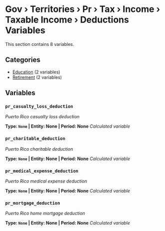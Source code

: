 # Gov › Territories › Pr › Tax › Income › Taxable Income › Deductions Variables

This section contains 8 variables.

## Categories

- [Education](education/index.md) (2 variables)
- [Retirement](retirement/index.md) (2 variables)

## Variables

### `pr_casualty_loss_deduction`
*Puerto Rico casualty loss deduction*

**Type: `None` | Entity: None | Period: None**
*Calculated variable*

### `pr_charitable_deduction`
*Puerto Rico charitable deduction*

**Type: `None` | Entity: None | Period: None**
*Calculated variable*

### `pr_medical_expense_deduction`
*Puerto Rico medical expense deduction*

**Type: `None` | Entity: None | Period: None**
*Calculated variable*

### `pr_mortgage_deduction`
*Puerto Rico home mortgage deduction*

**Type: `None` | Entity: None | Period: None**
*Calculated variable*
